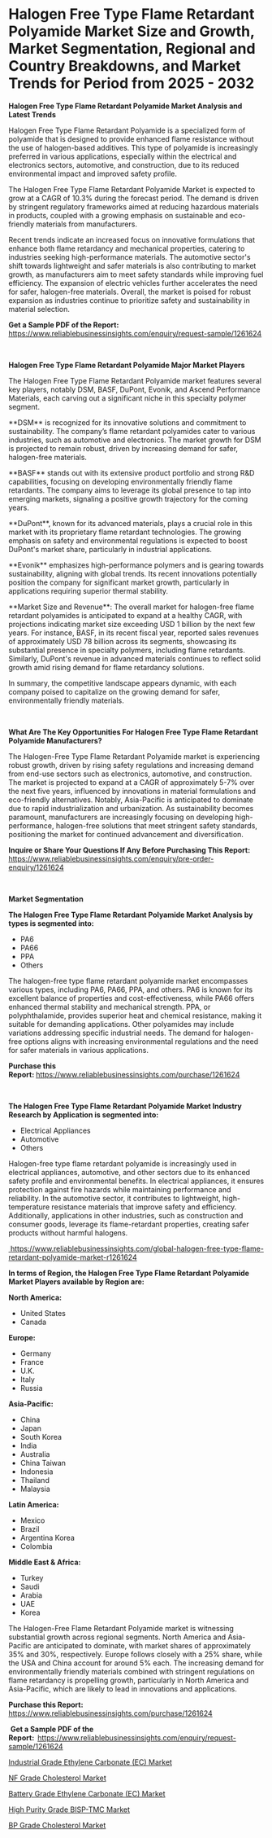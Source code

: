 <p><h1>Halogen Free Type Flame Retardant Polyamide Market Size and Growth, Market Segmentation, Regional and Country Breakdowns, and Market Trends for Period from 2025 -  2032</h1></p><p><strong>Halogen Free Type Flame Retardant Polyamide Market Analysis and Latest Trends</strong></p>
<p><p>Halogen Free Type Flame Retardant Polyamide is a specialized form of polyamide that is designed to provide enhanced flame resistance without the use of halogen-based additives. This type of polyamide is increasingly preferred in various applications, especially within the electrical and electronics sectors, automotive, and construction, due to its reduced environmental impact and improved safety profile. </p><p>The Halogen Free Type Flame Retardant Polyamide Market is expected to grow at a CAGR of 10.3% during the forecast period. The demand is driven by stringent regulatory frameworks aimed at reducing hazardous materials in products, coupled with a growing emphasis on sustainable and eco-friendly materials from manufacturers. </p><p>Recent trends indicate an increased focus on innovative formulations that enhance both flame retardancy and mechanical properties, catering to industries seeking high-performance materials. The automotive sector's shift towards lightweight and safer materials is also contributing to market growth, as manufacturers aim to meet safety standards while improving fuel efficiency. The expansion of electric vehicles further accelerates the need for safer, halogen-free materials. Overall, the market is poised for robust expansion as industries continue to prioritize safety and sustainability in material selection.</p></p>
<p><strong>Get a Sample PDF of the Report:&nbsp;</strong> <a href="https://www.reliablebusinessinsights.com/enquiry/request-sample/1261624?utm_campaign=39&utm_medium=2&utm_source=Github&utm_content=ia&utm_term=03042025&utm_id=halogen-free-type-flame-retardant-polyamide">https://www.reliablebusinessinsights.com/enquiry/request-sample/1261624</a></p>
<p>&nbsp;</p>
<p><strong>Halogen Free Type Flame Retardant Polyamide Major Market Players</strong></p>
<p><p>The Halogen Free Type Flame Retardant Polyamide market features several key players, notably DSM, BASF, DuPont, Evonik, and Ascend Performance Materials, each carving out a significant niche in this specialty polymer segment. </p><p>**DSM** is recognized for its innovative solutions and commitment to sustainability. The company’s flame retardant polyamides cater to various industries, such as automotive and electronics. The market growth for DSM is projected to remain robust, driven by increasing demand for safer, halogen-free materials.</p><p>**BASF** stands out with its extensive product portfolio and strong R&D capabilities, focusing on developing environmentally friendly flame retardants. The company aims to leverage its global presence to tap into emerging markets, signaling a positive growth trajectory for the coming years.</p><p>**DuPont**, known for its advanced materials, plays a crucial role in this market with its proprietary flame retardant technologies. The growing emphasis on safety and environmental regulations is expected to boost DuPont's market share, particularly in industrial applications.</p><p>**Evonik** emphasizes high-performance polymers and is gearing towards sustainability, aligning with global trends. Its recent innovations potentially position the company for significant market growth, particularly in applications requiring superior thermal stability.</p><p>**Market Size and Revenue**: The overall market for halogen-free flame retardant polyamides is anticipated to expand at a healthy CAGR, with projections indicating market size exceeding USD 1 billion by the next few years. For instance, BASF, in its recent fiscal year, reported sales revenues of approximately USD 78 billion across its segments, showcasing its substantial presence in specialty polymers, including flame retardants. Similarly, DuPont's revenue in advanced materials continues to reflect solid growth amid rising demand for flame retardancy solutions. </p><p>In summary, the competitive landscape appears dynamic, with each company poised to capitalize on the growing demand for safer, environmentally friendly materials.</p></p>
<p>&nbsp;</p>
<p><strong>What Are The Key Opportunities For Halogen Free Type Flame Retardant Polyamide Manufacturers?</strong></p>
<p><p>The Halogen-Free Type Flame Retardant Polyamide market is experiencing robust growth, driven by rising safety regulations and increasing demand from end-use sectors such as electronics, automotive, and construction. The market is projected to expand at a CAGR of approximately 5-7% over the next five years, influenced by innovations in material formulations and eco-friendly alternatives. Notably, Asia-Pacific is anticipated to dominate due to rapid industrialization and urbanization. As sustainability becomes paramount, manufacturers are increasingly focusing on developing high-performance, halogen-free solutions that meet stringent safety standards, positioning the market for continued advancement and diversification.</p></p>
<p><strong>Inquire or Share Your Questions If Any Before Purchasing This Report:</strong> <a href="https://www.reliablebusinessinsights.com/enquiry/pre-order-enquiry/1261624?utm_campaign=39&utm_medium=2&utm_source=Github&utm_content=ia&utm_term=03042025&utm_id=halogen-free-type-flame-retardant-polyamide">https://www.reliablebusinessinsights.com/enquiry/pre-order-enquiry/1261624</a></p>
<p>&nbsp;</p>
<p><strong>Market Segmentation</strong></p>
<p><strong>The Halogen Free Type Flame Retardant Polyamide Market Analysis by types is segmented into:</strong></p>
<p><ul><li>PA6</li><li>PA66</li><li>PPA</li><li>Others</li></ul></p>
<p><p>The halogen-free type flame retardant polyamide market encompasses various types, including PA6, PA66, PPA, and others. PA6 is known for its excellent balance of properties and cost-effectiveness, while PA66 offers enhanced thermal stability and mechanical strength. PPA, or polyphthalamide, provides superior heat and chemical resistance, making it suitable for demanding applications. Other polyamides may include variations addressing specific industrial needs. The demand for halogen-free options aligns with increasing environmental regulations and the need for safer materials in various applications.</p></p>
<p><strong>Purchase this Report:&nbsp;</strong><a href="https://www.reliablebusinessinsights.com/purchase/1261624?utm_campaign=39&utm_medium=2&utm_source=Github&utm_content=ia&utm_term=03042025&utm_id=halogen-free-type-flame-retardant-polyamide">https://www.reliablebusinessinsights.com/purchase/1261624</a></p>
<p>&nbsp;</p>
<p><strong>The Halogen Free Type Flame Retardant Polyamide Market Industry Research by Application is segmented into:</strong></p>
<p><ul><li>Electrical Appliances</li><li>Automotive</li><li>Others</li></ul></p>
<p><p>Halogen-free type flame retardant polyamide is increasingly used in electrical appliances, automotive, and other sectors due to its enhanced safety profile and environmental benefits. In electrical appliances, it ensures protection against fire hazards while maintaining performance and reliability. In the automotive sector, it contributes to lightweight, high-temperature resistance materials that improve safety and efficiency. Additionally, applications in other industries, such as construction and consumer goods, leverage its flame-retardant properties, creating safer products without harmful halogens.</p></p>
<p><a href="https://www.reliablebusinessinsights.com/global-halogen-free-type-flame-retardant-polyamide-market-r1261624?utm_campaign=39&utm_medium=2&utm_source=Github&utm_content=ia&utm_term=03042025&utm_id=halogen-free-type-flame-retardant-polyamide">&nbsp;https://www.reliablebusinessinsights.com/global-halogen-free-type-flame-retardant-polyamide-market-r1261624</a></p>
<p><strong>In terms of Region, the Halogen Free Type Flame Retardant Polyamide Market Players available by Region are:</strong></p>
<p>
    <p> <strong> North America: </strong>
        <ul>
            <li>United States</li>
            <li>Canada</li>
        </ul>
        </p> 
    <p> <strong> Europe: </strong>
        <ul>
            <li>Germany</li>
            <li>France</li>
            <li>U.K.</li>
            <li>Italy</li>
            <li>Russia</li>
        </ul>
        </p> 
    <p> <strong> Asia-Pacific: </strong>
        <ul>
            <li>China</li>
            <li>Japan</li>
            <li>South Korea</li>
            <li>India</li>
            <li>Australia</li>
            <li>China Taiwan</li>
            <li>Indonesia</li>
            <li>Thailand</li>
            <li>Malaysia</li>
        </ul>
        </p> 
    <p> <strong> Latin America: </strong>
        <ul>
            <li>Mexico</li>
            <li>Brazil</li>
            <li>Argentina Korea</li>
            <li>Colombia</li>
        </ul>
        </p> 
    <p> <strong> Middle East & Africa: </strong>
        <ul>
            <li>Turkey</li>
            <li>Saudi</li>
            <li>Arabia</li>
            <li>UAE</li>
            <li>Korea</li>
        </ul>
    </p>
    </p>
<p><p>The Halogen-Free Flame Retardant Polyamide market is witnessing substantial growth across regional segments. North America and Asia-Pacific are anticipated to dominate, with market shares of approximately 35% and 30%, respectively. Europe follows closely with a 25% share, while the USA and China account for around 5% each. The increasing demand for environmentally friendly materials combined with stringent regulations on flame retardancy is propelling growth, particularly in North America and Asia-Pacific, which are likely to lead in innovations and applications.</p></p>
<p><strong>Purchase this Report: </strong><a href="https://www.reliablebusinessinsights.com/purchase/1261624?utm_campaign=39&utm_medium=2&utm_source=Github&utm_content=ia&utm_term=03042025&utm_id=halogen-free-type-flame-retardant-polyamide">https://www.reliablebusinessinsights.com/purchase/1261624</a></p>
<p>&nbsp;<strong>Get a Sample PDF of the Report:&nbsp;&nbsp;</strong><a href="https://www.reliablebusinessinsights.com/enquiry/request-sample/1261624?utm_campaign=39&utm_medium=2&utm_source=Github&utm_content=ia&utm_term=03042025&utm_id=halogen-free-type-flame-retardant-polyamide">https://www.reliablebusinessinsights.com/enquiry/request-sample/1261624</a></p>
<p><strong></strong></p>
<p><p><a href="https://github.com/ardgenoud/Market-Research-Report-List-1/blob/main/industrial-grade-ethylene-carbonate-ec-market.md?utm_campaign=39&utm_medium=2&utm_source=Github&utm_content=ia&utm_term=03042025&utm_id=halogen-free-type-flame-retardant-polyamide">Industrial Grade Ethylene Carbonate (EC) Market</a></p><p><a href="https://github.com/benasjuettk3/Market-Research-Report-List-1/blob/main/nf-grade-cholesterol-market.md?utm_campaign=39&utm_medium=2&utm_source=Github&utm_content=ia&utm_term=03042025&utm_id=halogen-free-type-flame-retardant-polyamide">NF Grade Cholesterol Market</a></p><p><a href="https://github.com/cingozascard/Market-Research-Report-List-1/blob/main/battery-grade-ethylene-carbonate-ec-market.md?utm_campaign=39&utm_medium=2&utm_source=Github&utm_content=ia&utm_term=03042025&utm_id=halogen-free-type-flame-retardant-polyamide">Battery Grade Ethylene Carbonate (EC) Market</a></p><p><a href="https://github.com/airitaursela/Market-Research-Report-List-1/blob/main/high-purity-grade-bisp-tmc-market.md?utm_campaign=39&utm_medium=2&utm_source=Github&utm_content=ia&utm_term=03042025&utm_id=halogen-free-type-flame-retardant-polyamide">High Purity Grade BISP-TMC Market</a></p><p><a href="https://github.com/gauldvikerm6/Market-Research-Report-List-1/blob/main/bp-grade-cholesterol-market.md?utm_campaign=39&utm_medium=2&utm_source=Github&utm_content=ia&utm_term=03042025&utm_id=halogen-free-type-flame-retardant-polyamide">BP Grade Cholesterol Market</a></p></p>